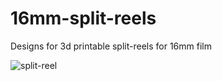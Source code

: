 # 16mm-split-reels
Designs for 3d printable split-reels for 16mm film


![split-reel](https://github.com/Pluriboom/16mm-split-reels/assets/3966239/65b4e87c-ef9f-4278-b9e5-6c3513c4f103)
